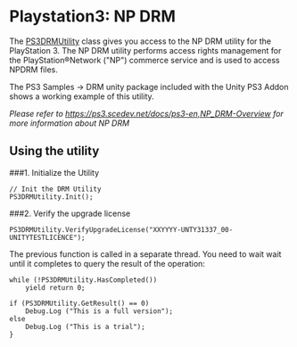 Playstation3: NP DRM
====================


The [PS3DRMUtility](ScriptRef:PS3DRMUtility.html) class gives you access to the NP DRM utility for the PlayStation 3. The NP DRM utility performs access rights management for the PlayStation®Network ("NP") commerce service and is used to access NPDRM files.

The PS3 Samples -> DRM unity package included with the Unity PS3 Addon shows a working example of this utility.

_Please refer to https://ps3.scedev.net/docs/ps3-en,NP_DRM-Overview for more information about NP DRM_

Using the utility
-----------------


###1. Initialize the Utility

````
// Init the DRM Utility
PS3DRMUtility.Init();
````

###2. Verify the upgrade license

````
PS3DRMUtility.VerifyUpgradeLicense("XXYYYY-UNTY31337_00-UNITYTESTLICENCE");
````

The previous function is called in a separate thread. You need to wait wait until it completes to query the result of the operation:

````
while (!PS3DRMUtility.HasCompleted())
    yield return 0;
		
if (PS3DRMUtility.GetResult() == 0) 
    Debug.Log ("This is a full version");
else
    Debug.Log ("This is a trial");
}
````
